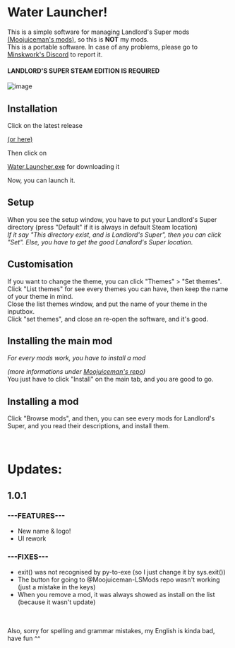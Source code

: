 <h1> Water Launcher! </h1>

This is a simple software for managing Landlord's Super mods [(Moojuiceman's mods)](https://github.com/Moojuiceman-LSMods), so this is <b>NOT</b> my mods.
</br>
This is a portable software.
In case of any problems, please go to [Minskwork's Discord](https://discord.gg/A253AkJ2qv) to report it.
#### <b> LANDLORD'S SUPER STEAM EDITION IS REQUIRED </b>

![image](https://cdn.discordapp.com/attachments/959455191718051961/964922543502925914/unknown.png?size=4096)

<h2> Installation </h2>
Click on the latest release 

[(or here)](https://github.com/MeblIkea/Landlords-Super-Mod-Manager/releases)

Then click on 

[Water.Launcher.exe](https://github.com/MeblIkea/Landlords-Super-Mod-Manager/releases/download/1.0/mods-manager.exe) for downloading it

Now, you can launch it.

<h2> Setup </h2>
When you see the setup window, you have to put your Landlord's Super directory (press "Default" if it is always in default Steam location)
</br>
<i>If it say "This directory exist, and is Landlord's Super", then you can click "Set". Else, you have to get the good Landlord's Super location.</i>

<h2> Customisation </h2>
If you want to change the theme, you can click "Themes" > "Set themes".
</br>
Click "List themes" for see every themes you can have, then keep the name of your theme in mind. 
</br>
Close the list themes window, and put the name of your theme in the inputbox.
</br>
Click "set themes", and close an re-open the software, and it's good.

<h2> Installing the main mod </h2>
<i> For every mods work, you have to install a mod 
  
  (more informations under 
  [Moojuiceman's repo](https://github.com/Moojuiceman-LSMods))</i>
</br>
You just have to click "Install" on the main tab, and you are good to go.

<h2> Installing a mod </h2>
Click "Browse mods", and then, you can see every mods for Landlord's Super, and you read their descriptions, and install them.
</br>
</br>
</br>

<h1>Updates:</h1>

1.0.1
------

### ---FEATURES---
* New name & logo!
* UI rework

### ---FIXES---
* exit() was not recognised by py-to-exe (so I just change it by sys.exit())
* The button for going to @Moojuiceman-LSMods repo wasn't working (just a mistake in the keys)
* When you remove a mod, it was always showed as install on the list (because it wasn't update)

<br></br>
Also, sorry for spelling and grammar mistakes, my English is kinda bad, have fun ^^
